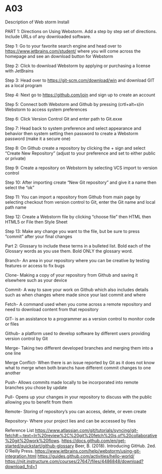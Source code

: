 # A03
Description of Web storm Install

PART 1: Directions on Using Webstorm.
Add a step by step set of directions. Include URLs of any downloaded software. 
 
 Step 1: Go to your favorite search engine and head over to https://www.jetbrains.com/student/ where you will come across the homepage and see an download button for Webstorm
 
Step 2: Click to download Webstorm by applying or purchasing a license with JetBrains

Step 3: Head over to https://git-scm.com/download/win and download GIT as a local program

Step 4: Next go to https://github.com/join and sign up to create an account

Step 5: Connect both Webstorm and Github by  pressing (crtl+alt+s)in Webstorm to access system preferences 

Step 6: Click Version Control Git and enter path to Git.exxe

Step 7: Head back to system preference and select appearance and behavior then system setting then password to create a Webstorm password (make it a secure one)

Step 8: On Github create a repository by clicking the + sign and select “Create New Repository” (adjust to your preference and set to either public or private)

Step 9: Create a repository on Webstorm by selecting VCS import to version control

Step 10: After importing create “New Git repository” and give it a name then select the “ok”

Step 11: You can import a repository from Github from main page by selecting checkout from version control to Git, enter the Git name and local path name 

Step 12: Create a Webstorm file by clicking “choose file” then HTML then HTML5 or File then Style Sheet

Step 13: Make any change you want to the file, but be sure to press “commit” after your final changes

Part 2: Glossary to include these terms in a bulleted list.
Bold each of the Glossary words as you use them.  Bold ONLY the glossary word.

Branch- An area in your repository where you can be creative by testing features or access to fix bugs

Clone- Making a copy of your repository from Github and saving it elsewhere such as your device 

Commit- A way to save your work on Github which also includes details such as when changes where made since your last commit and where

Fetch- A command used when you come across a remote repository and need to download content from that repository

GIT- is an assistance to a programmer as a version control to monitor code or files

Github- a platform used to develop software by different users providing version control by Git

Merge- Taking two different developed branches and merging them into a one line

Merge Conflict- When there is an issue reported by Git as it does not know what to merge when both branchs have different commit changes to one another

Push- Allows commits made locally to be incorporated into remote branches you chose by update 

Pull- Opens up your changes in your repository to discuss with the public allowing you to benefit from them

Remote- Storing of repository’s you can access, delete, or even create

Repository- Where your project lies and can be accessed by files

Reference List
https://www.atlassian.com/git/tutorials/syncing/git-fetch#:~:text=In%20review%2C%20git%20fetch%20is,of%20collaborative%20git%20work%20flows. 
https://docs.github.com/en/get-started/quickstart/github-glossary
Beer, B. (2018). Introducing GitHub. 2ed. O’Reilly Press. 
https://www.jetbrains.com/help/webstorm/using-git-integration.html
https://guides.github.com/activities/hello-world/ 
https://njit.instructure.com/courses/27647/files/4486848/download?download_frd=1 
